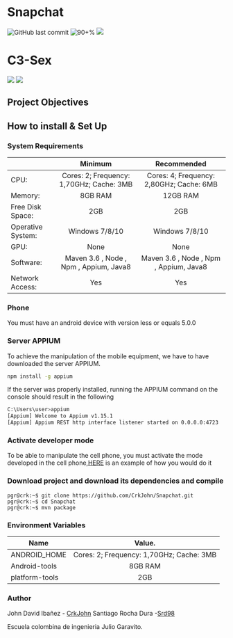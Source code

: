 # Snapchat

![GitHub last commit](https://img.shields.io/github/last-commit/CrkJohn/Snapchat.svg?style=for-the-badge) ![90+%]( https://img.shields.io/github/languages/top/crkJohn/Snapchat.svg?style=for-the-badge&colorB=red) ![](https://img.shields.io/badge/platform-windows-lightgrey.svg?colorB=blue)

# C3-Sex

![](https://img.shields.io/badge/python-3.6.2-brightgreen.svg)  ![](https://img.shields.io/badge/tensorflow-1.4.0-yellowgreen.svg?sanitize=true)

## Project Objectives


## How to install & Set Up

### System Requirements

|                   |                  Minimum                 |                     Recommended                     |
|-------------------|:----------------------------------------:|:---------------------------------------------------:|
|        CPU:       | Cores: 2; Frequency: 1,70GHz; Cache: 3MB | Cores: 4; Frequency: 2,80GHz; Cache: 6MB            |
|      Memory:      | 8GB RAM                                  | 12GB RAM                                            |
|  Free Disk Space: | 2GB                                      | 2GB                                                 |
| Operative System: | Windows 7/8/10                           | Windows 7/8/10                                      |
|        GPU:       | None                                     | None                                                |
|     Software:     | Maven 3.6 , Node , Npm , Appium, Java8   | Maven 3.6 , Node , Npm , Appium, Java8              |
|  Network Access:  | Yes                                      | Yes                                                 |


### Phone 
You must have an android device with version less or equals 5.0.0

### Server APPIUM

To achieve the manipulation of the mobile equipment, we have to have downloaded the server APPIUM.

```bash
npm install -g appium
```
If the server was properly installed, running the APPIUM command on the console should result in the following

```bash
C:\Users\user>appium
[Appium] Welcome to Appium v1.15.1
[Appium] Appium REST http interface listener started on 0.0.0.0:4723
```

### Activate developer mode

To be able to manipulate the cell phone, you must activate the mode developed in the cell phone,[HERE](https://www.howtogeek.com/129728/how-to-access-the-developer-options-menu-and-enable-usb-debugging-on-android-4.2/) is an example of how you would do it 

### Download project and download its dependencies and compile

```console
pgr@crk:~$ git clone https://github.com/CrkJohn/Snapchat.git
pgr@crk:~$ cd Snapchat
pgr@crk:~$ mvn package
```




### Environment Variables

|       Name        |                 Value.                   |             
|-------------------|:----------------------------------------:|
|   ANDROID_HOME    | Cores: 2; Frequency: 1,70GHz; Cache: 3MB |
|   Android-tools   | 8GB RAM                                  |
|   platform-tools  | 2GB                                      |


### Author

John David Ibañez - [CrkJohn](https://github.com/CrkJohn)
Santiago Rocha Dura -[Srd98](https://github.com/Santiago-Rocha)

Escuela colombina de ingenieria Julio Garavito. 
